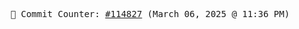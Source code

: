 <p align="center">
    <samp>
        📮 Commit Counter: <a href="https://github.com/Javascript-void0/Javascript-void0/commits/main">#114827</a> (March 06, 2025 @ 11:36 PM)
    </samp>
</p>